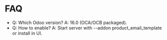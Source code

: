# FAQ

- Q: Which Odoo version? A: 16.0 (OCA/OCB packaged).
- Q: How to enable? A: Start server with --addon product_email_template or install in UI.
